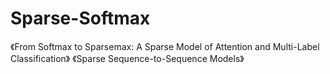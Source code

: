 # Sparse-Softmax
《From Softmax to Sparsemax: A Sparse Model of Attention and Multi-Label Classification》
《Sparse Sequence-to-Sequence Models》
